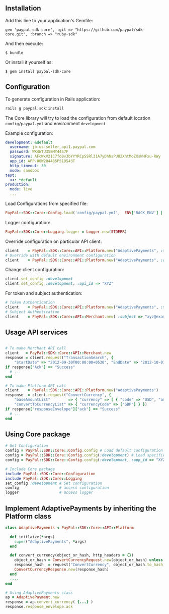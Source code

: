 ## Installation

Add this line to your application's Gemfile:

    gem 'paypal-sdk-core', :git => "https://github.com/paypal/sdk-core.git", :branch => "ruby-sdk"

And then execute:

    $ bundle

Or install it yourself as:

    $ gem install paypal-sdk-core

## Configuration

To generate configuration in Rails application:

```sh
rails g paypal:sdk:install
```

The Core library will try to load the configuration from default location `config/paypal.yml` and environment `development`

Example configuration:

```yaml
development: &default
  username: jb-us-seller_api1.paypal.com
  password: WX4WTU3S8MY44S7F
  signature: AFcWxV21C7fd0v3bYYYRCpSSRl31A7yDhhsPUU2XhtMoZXsWHFxu-RWy
  app_id: APP-80W284485P519543T
  http_timeout: 30
  mode: sandbox
test:
  <<: *default
production:
  mode: live
  ...
```

Load Configurations from specified file:

```ruby
PayPal::SDK::Core::Config.load('config/paypal.yml',  ENV['RACK_ENV'] || 'development')
```

Logger configuration:

```ruby
PayPal::SDK::Core::Logging.logger = Logger.new(STDERR)
```

Override configuration on particular API client:

```ruby
client    = PayPal::SDK::Core::API::Platform.new("AdaptivePayments", :test, :app_id => "XYZ")
# Override with default environment configuration
client    = PayPal::SDK::Core::API::Platform.new("AdaptivePayments", :app_id => "XYZ")
```

Change client configuration:

```ruby
client.set_config :development
client.set_config :development, :api_id => "XYZ"
```

For token and subject authentication:

```ruby
# Token Authentication
client    = PayPal::SDK::Core::API::Platform.new("AdaptivePayments", :token => "xyz", :token_secret => "xyz")
# Subject Authentication
client    = PayPal::SDK::Core::API::Merchant.new( :subject => "xyz@example.com" )
```

## Usage API services


```ruby

# To make Merchant API call
client   = PayPal::SDK::Core::API::Merchant.new
response = client.request("TransactionSearch", {
    "StartDate" => "2012-09-30T00:00:00+0530", "EndDate" => "2012-10-01T00:00:00+0530" })
if response["Ack"] == "Success"
  # ...
end

# To make Platform API call
client    = PayPal::SDK::Core::API::Platform.new("AdaptivePayments")
response  = client.request("ConvertCurrency", {
    "baseAmountList"        => { "currency" => [ { "code" => "USD", "amount" => "2.0"} ]},
    "convertToCurrencyList" => { "currencyCode" => ["GBP"] } })
if response["responseEnvelope"]["ack"] == "Success"
  # ...
end
```

## Using Core package

```ruby
# Get Configuration
config = PayPal::SDK::Core::Config.config # Load default configuration
config = PayPal::SDK::Core::Config.config(:development) # Load specified environment configuration
config = PayPal::SDK::Core::Config.config(:development, :app_id => "XYZ") # Override configuration

# Include Core package
include PayPal::SDK::Core::Configuration
include PayPal::SDK::Core::Logging
set_config :development # Set configuration
config  				# access configuration
logger  				# access logger
```

## Implement AdaptivePayments by inheriting the Platform class

```ruby
class AdaptivePayments < PayPal::SDK::Core::API::Platform

  def initlaize(*args)
    super("AdaptivePayments", *args)
  end

  def convert_currency(object_or_hash, http_headers = {})
    object_or_hash = ConvertCurrencyRequest.new(object_or_hash) unless object_or_hash.is_a? ConvertCurrencyRequest
    response_hash  = request("ConvertCurrency", object_or_hash.to_hash, http_headers)
    ConvertCurrencyResponse.new(response_hash)
  end
  ....
end

# Using AdaptivePayments class
ap = AdaptivePayment.new
response = ap.convert_currency( {...} )
response.response_envelope.ack
```
